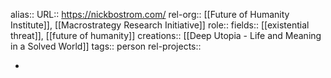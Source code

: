 alias::
URL:: https://nickbostrom.com/
rel-org:: [[Future of Humanity Institute]], [[Macrostrategy Research Initiative]]
role::
fields:: [[existential threat]], [[future of humanity]]
creations:: [[Deep Utopia - Life and Meaning in a Solved World]]
tags:: person
rel-projects::


-
